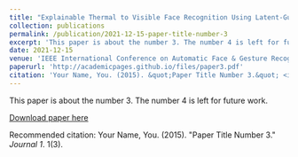 ```yaml
---
title: "Explainable Thermal to Visible Face Recognition Using Latent-Guided Generative Adversarial Network"
collection: publications
permalink: /publication/2021-12-15-paper-title-number-3
excerpt: 'This paper is about the number 3. The number 4 is left for future work.'
date: 2021-12-15
venue: 'IEEE International Conference on Automatic Face & Gesture Recognition (FG)'
paperurl: 'http://academicpages.github.io/files/paper3.pdf'
citation: 'Your Name, You. (2015). &quot;Paper Title Number 3.&quot; <i>Journal 1</i>. 1(3).'
---
```

This paper is about the number 3. The number 4 is left for future work.

[Download paper here](http://academicpages.github.io/files/paper3.pdf)

Recommended citation: Your Name, You. (2015). "Paper Title Number 3." <i>Journal 1</i>. 1(3).
